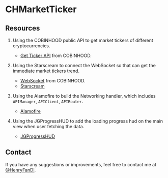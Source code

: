 # CHMarketTicker

## Resources

1. Using the COBINHOOD public API to get market tickers of different cryptocurrencies.

	* [Get Ticker API](https://cobinhood.github.io/api-public/#get-ticker) from COBINHOOD.

2. Using the Starscream to connect the WebSocket so that can get the immediate market tickers trend.

	* [WebSocket](https://cobinhood.github.io/api-public/#ticker) from COBINHOOD.
	* [Starscream](https://github.com/daltoniam/Starscream)

3. Using the Alamofire to build the Networking handler, which includes `APIManager`, `APIClient`, `APIRouter`.

	* [Alamofire](https://github.com/Alamofire/Alamofire)

4. Using the JGProgressHUD to add the loading progress hud on the main view when user fetching the data.

	* [JGProgressHUD](https://github.com/JonasGessner/JGProgressHUD)

## Contact

If you have any suggestions or improvements, feel free to contact me at [@HenryFanDi](https://twitter.com/HenryHaoTi).
